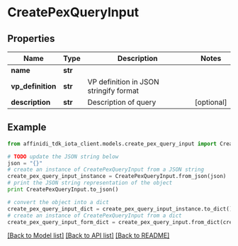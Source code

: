 # CreatePexQueryInput

## Properties

| Name              | Type    | Description                            | Notes      |
| ----------------- | ------- | -------------------------------------- | ---------- |
| **name**          | **str** |                                        |
| **vp_definition** | **str** | VP definition in JSON stringify format |
| **description**   | **str** | Description of query                   | [optional] |

## Example

```python
from affinidi_tdk_iota_client.models.create_pex_query_input import CreatePexQueryInput

# TODO update the JSON string below
json = "{}"
# create an instance of CreatePexQueryInput from a JSON string
create_pex_query_input_instance = CreatePexQueryInput.from_json(json)
# print the JSON string representation of the object
print CreatePexQueryInput.to_json()

# convert the object into a dict
create_pex_query_input_dict = create_pex_query_input_instance.to_dict()
# create an instance of CreatePexQueryInput from a dict
create_pex_query_input_form_dict = create_pex_query_input.from_dict(create_pex_query_input_dict)
```

[[Back to Model list]](../README.md#documentation-for-models) [[Back to API list]](../README.md#documentation-for-api-endpoints) [[Back to README]](../README.md)
